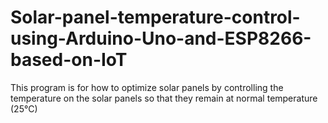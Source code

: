 # Solar-panel-temperature-control-using-Arduino-Uno-and-ESP8266-based-on-IoT
This program is for how to optimize solar panels by controlling the temperature on the solar panels so that they remain at normal temperature (25°C)
